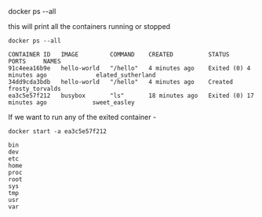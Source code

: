 docker ps --all

this will print all the containers running or stopped

``` shell
docker ps --all

CONTAINER ID   IMAGE         COMMAND    CREATED          STATUS                      PORTS     NAMES
91c4eea16b9e   hello-world   "/hello"   4 minutes ago    Exited (0) 4 minutes ago              elated_sutherland
34dd9cda3bdb   hello-world   "/hello"   4 minutes ago    Created                               frosty_torvalds
ea3c5e57f212   busybox       "ls"       18 minutes ago   Exited (0) 17 minutes ago             sweet_easley
```

If we want to run any of the exited container - 

```shell
docker start -a ea3c5e57f212

bin
dev
etc
home
proc
root
sys
tmp
usr
var
```